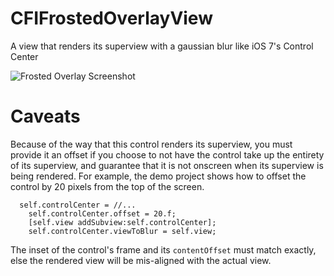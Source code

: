 CFIFrostedOverlayView
=====================

A view that renders its superview with a gaussian blur like iOS 7's Control Center

![Frosted Overlay Screenshot](https://raw.github.com/CodaFi/CFIFrostedOverlayView/master/Artwork/Screen%20Shot%202013-06-16%20at%201.50.35%20PM.png)

Caveats
=======

Because of the way that this control renders its superview, you must provide it an offset if you choose to not have the control take up the entirety of its superview, and guarantee that it is not onscreen when its superview is being rendered.  For example, the demo project shows how to offset the control by 20 pixels from the top of the screen.

```ObjC
  self.controlCenter = //...
	self.controlCenter.offset = 20.f;
	[self.view addSubview:self.controlCenter];
	self.controlCenter.viewToBlur = self.view;
```

The inset of the control's frame and its `contentOffset` must match exactly, else the rendered view will be mis-aligned with the actual view.
